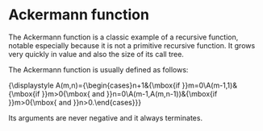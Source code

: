 # Ackermann function

The Ackermann function is a classic example of a recursive function, notable especially because it is not a primitive recursive function. It grows very quickly in value and also the size of its call tree.


The Ackermann function is usually defined as follows:


{\displaystyle A(m,n)={\begin{cases}n+1&{\mbox{if }}m=0\\A(m-1,1)&{\mbox{if }}m>0{\mbox{ and }}n=0\\A(m-1,A(m,n-1))&{\mbox{if }}m>0{\mbox{ and }}n>0.\end{cases}}}


Its arguments are never negative and it always terminates.
